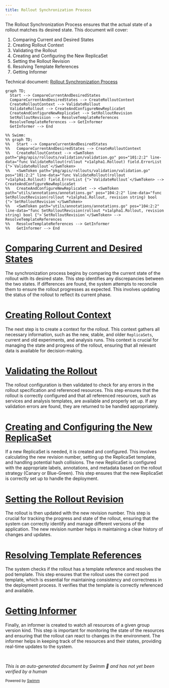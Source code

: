 ```yaml
---
title: Rollout Synchronization Process
---
```

The Rollout Synchronization Process ensures that the actual state of a rollout matches its desired state. This document will cover:

1. Comparing Current and Desired States
2. Creating Rollout Context
3. Validating the Rollout
4. Creating and Configuring the New ReplicaSet
5. Setting the Rollout Revision
6. Resolving Template References
7. Getting Informer

Technical document: <SwmLink doc-title="Rollout Synchronization Process">[Rollout Synchronization Process](/.swm/rollout-synchronization-process.lpvpup0r.sw.md)</SwmLink>

```mermaid
graph TD;
  Start --> CompareCurrentAndDesiredStates
  CompareCurrentAndDesiredStates --> CreateRolloutContext
  CreateRolloutContext --> ValidateRollout
  ValidateRollout --> CreateAndConfigureNewReplicaSet
  CreateAndConfigureNewReplicaSet --> SetRolloutRevision
  SetRolloutRevision --> ResolveTemplateReferences
  ResolveTemplateReferences --> GetInformer
  GetInformer --> End

%% Swimm:
%% graph TD;
%%   Start --> CompareCurrentAndDesiredStates
%%   CompareCurrentAndDesiredStates --> CreateRolloutContext
%%   CreateRolloutContext --> <SwmToken path="pkg/apis/rollouts/validation/validation.go" pos="101:2:2" line-data="func ValidateRollout(rollout *v1alpha1.Rollout) field.ErrorList {">`ValidateRollout`</SwmToken>
%%   <SwmToken path="pkg/apis/rollouts/validation/validation.go" pos="101:2:2" line-data="func ValidateRollout(rollout *v1alpha1.Rollout) field.ErrorList {">`ValidateRollout`</SwmToken> --> CreateAndConfigureNewReplicaSet
%%   CreateAndConfigureNewReplicaSet --> <SwmToken path="utils/annotations/annotations.go" pos="104:2:2" line-data="func SetRolloutRevision(rollout *v1alpha1.Rollout, revision string) bool {">`SetRolloutRevision`</SwmToken>
%%   <SwmToken path="utils/annotations/annotations.go" pos="104:2:2" line-data="func SetRolloutRevision(rollout *v1alpha1.Rollout, revision string) bool {">`SetRolloutRevision`</SwmToken> --> ResolveTemplateReferences
%%   ResolveTemplateReferences --> GetInformer
%%   GetInformer --> End
```

# [Comparing Current and Desired States](http://localhost:5001/repos/Z2l0aHViJTNBJTNBaW50dWl0LWFyZ28tcm9sbG91dHMtZGVtbyUzQSUzQVN3aW1tLURlbW8=/docs/lpvpup0r#synchandler)

The synchronization process begins by comparing the current state of the rollout with its desired state. This step identifies any discrepancies between the two states. If differences are found, the system attempts to reconcile them to ensure the rollout progresses as expected. This involves updating the status of the rollout to reflect its current phase.

# [Creating Rollout Context](http://localhost:5001/repos/Z2l0aHViJTNBJTNBaW50dWl0LWFyZ28tcm9sbG91dHMtZGVtbyUzQSUzQVN3aW1tLURlbW8=/docs/lpvpup0r#creating-the-rollout-context)

The next step is to create a context for the rollout. This context gathers all necessary information, such as the new, stable, and older <SwmToken path="pkg/apiclient/rollout/rollout.pb.go" pos="922:1:1" line-data="	ReplicaSets          []*ReplicaSetInfo  `protobuf:&quot;bytes,6,rep,name=replicaSets,proto3&quot; json:&quot;replicaSets,omitempty&quot;`">`ReplicaSets`</SwmToken>, current and old experiments, and analysis runs. This context is crucial for managing the state and progress of the rollout, ensuring that all relevant data is available for decision-making.

# [Validating the Rollout](http://localhost:5001/repos/Z2l0aHViJTNBJTNBaW50dWl0LWFyZ28tcm9sbG91dHMtZGVtbyUzQSUzQVN3aW1tLURlbW8=/docs/lpvpup0r#validating-the-rollout)

The rollout configuration is then validated to check for any errors in the rollout specification and referenced resources. This step ensures that the rollout is correctly configured and that all referenced resources, such as services and analysis templates, are available and properly set up. If any validation errors are found, they are returned to be handled appropriately.

# [Creating and Configuring the New ReplicaSet](http://localhost:5001/repos/Z2l0aHViJTNBJTNBaW50dWl0LWFyZ28tcm9sbG91dHMtZGVtbyUzQSUzQVN3aW1tLURlbW8=/docs/lpvpup0r#creating-and-configuring-the-new-replicaset)

If a new ReplicaSet is needed, it is created and configured. This involves calculating the new revision number, setting up the ReplicaSet template, and handling potential hash collisions. The new ReplicaSet is configured with the appropriate labels, annotations, and metadata based on the rollout strategy (Canary or Blue-Green). This step ensures that the new ReplicaSet is correctly set up to handle the deployment.

# [Setting the Rollout Revision](http://localhost:5001/repos/Z2l0aHViJTNBJTNBaW50dWl0LWFyZ28tcm9sbG91dHMtZGVtbyUzQSUzQVN3aW1tLURlbW8=/docs/lpvpup0r#setting-the-rollout-revision)

The rollout is then updated with the new revision number. This step is crucial for tracking the progress and state of the rollout, ensuring that the system can correctly identify and manage different versions of the application. The new revision number helps in maintaining a clear history of changes and updates.

# [Resolving Template References](http://localhost:5001/repos/Z2l0aHViJTNBJTNBaW50dWl0LWFyZ28tcm9sbG91dHMtZGVtbyUzQSUzQVN3aW1tLURlbW8=/docs/lpvpup0r#resolving-template-references)

The system checks if the rollout has a template reference and resolves the pod template. This step ensures that the rollout uses the correct pod template, which is essential for maintaining consistency and correctness in the deployment process. It verifies that the template is correctly referenced and available.

# [Getting Informer](http://localhost:5001/repos/Z2l0aHViJTNBJTNBaW50dWl0LWFyZ28tcm9sbG91dHMtZGVtbyUzQSUzQVN3aW1tLURlbW8=/docs/lpvpup0r#getting-informer)

Finally, an informer is created to watch all resources of a given group version kind. This step is important for monitoring the state of the resources and ensuring that the rollout can react to changes in the environment. The informer helps in keeping track of the resources and their states, providing real-time updates to the system.

&nbsp;

*This is an auto-generated document by Swimm 🌊 and has not yet been verified by a human*

<SwmMeta version="3.0.0" repo-id="Z2l0aHViJTNBJTNBaW50dWl0LWFyZ28tcm9sbG91dHMtZGVtbyUzQSUzQVN3aW1tLURlbW8=" repo-name="intuit-argo-rollouts-demo"><sup>Powered by [Swimm](/)</sup></SwmMeta>
